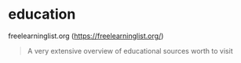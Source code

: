# education
freelearninglist.org (https://freelearninglist.org/)
> A very extensive overview of educational sources worth to visit
